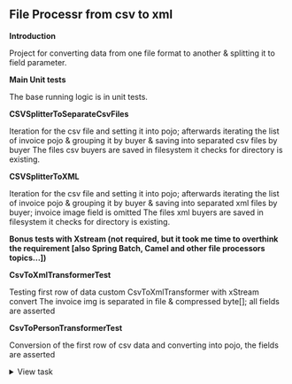 ## File Processr from csv to xml

**Introduction**

Project for converting data from one file format to another & splitting it to field parameter.

**Main Unit tests**

The base running logic is in unit tests.

**CSVSplitterToSeparateCsvFiles**

Iteration for the csv file and setting it into pojo;
afterwards iterating the list of invoice pojo & grouping it by buyer & saving into separated csv files by buyer
The files csv buyers are saved in filesystem it checks for directory is existing.

**CSVSplitterToXML**

Iteration for the csv file and setting it into pojo;
afterwards iterating the list of invoice pojo  & grouping it by buyer & saving into separated xml files by buyer; 
invoice image field is omitted
The files xml buyers are saved in filesystem it checks for directory is existing.

**Bonus tests with Xstream (not required, but it took me time to overthink the requirement [also Spring Batch, Camel and other file processors topics...])**

**CsvToXmlTransformerTest**

Testing first row of data custom CsvToXmlTransformer with xStream convert
The invoice img is separated in file & compressed byte[]; all fields are asserted

**CsvToPersonTransformerTest**

Conversion of the first row of csv data and converting into pojo, the fields are asserted

<details>
  <summary>View task</summary>

## Task
At T. we often deal with ingesting data and converting it into target formats for consumption
into different systems - source and destination systems vary from accounting systems, dataextracts to REST APIs or SOAP calls. An example file is attached and contains invoice data
(amounts, identifiers etc) as well as a base64 encoded invoice image. The real files can be 2GB+.
Problem description:
We need to write a system that parses and ingests the given (large) file and has the ability to
produce the two different output formats specified below.
As a user of that system I need to be able to configure or otherwise specify which of the two
output formats should be produced.
The new output formats will then later on be ingested by other systems - the integrity of data and
files has to stay. The later ingestion of the newly produced files is not part of this exercise.
The two destination formats should be:
1. CSV file of the original data but split up by 'buyer'. So if there are 10 different buyers overall
   there should be 10 different output files. The rest of the data in the CSV should be arranged in
   the same way as in the input file.
2. XML file of the original data split up by 'buyer'. The invoice image should not be part of the
   XML data but the single invoice files should be extracted from the CSV and be placed into the
   file-system. The format of the XML should loosely follow the input CSV in regards to nodenames etc.You can decide any changes to folder-structure etc. of the output format.
   It is up to you what language you develop the solution in as long as we can see the solution
   running and walk through the code and output files you produced together with.
   Unit tests would be appreciated.
</details>
